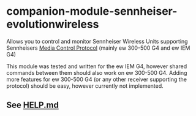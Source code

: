 # companion-module-sennheiser-evolutionwireless

Allows you to control and monitor Sennheiser Wireless Units supporting Sennheisers [Media Control Protocol](https://assets.sennheiser.com/global-downloads/file/12478/TI_1254_MetroMediensteuerung_ewG4_EN.pdf) (mainly ew 300-500 G4 and ew IEM G4)

This module was tested and written for the ew IEM G4, however shared commands between them should also work on ew 300-500 G4.
Adding more features for ew 300-500 G4 (or any other receiver supporting the protocol) should be easy, however currently not implemented.

## See [HELP.md](./companion/HELP.md)
